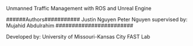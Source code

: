 Unmanned Traffic Management with ROS and Unreal Engine

######Authors########### 
Justin Nguyen 
Peter Nguyen 
supervised by: Mujahid Abdulrahim 
########################

Developed by: University of Missouri-Kansas City FAST Lab